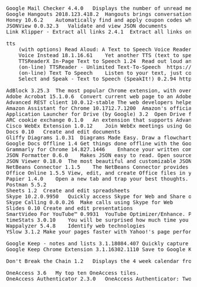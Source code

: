 <pre>

Google Mail Checker 4.4.0	Displays the number of unread messages in your Google Mail inbox. You can also click the button to open your inbox.
Google Hangouts 2018.123.418.2	Hangouts brings conversations to life with photos, emoji, and even group video calls for free.
Honey 10.6.2	Automatically find and apply coupon codes when you shop online!
JSONView 0.0.32.3	Validate and view JSON documents
Link Klipper - Extract all links 2.4.1	Extract all links on a webpage and export them to a file.

tts
	(with options) Read Aloud: A Text to Speech Voice Reader 1.2.14	Read out loud the current web-page article with one click. Supports 40+ languages.	https://chrome.google.com/webstore/detail/read-aloud-a-text-to-spee/hdhinadidafjejdhmfkjgnolgimiaplp?utm_source=chrome-app-launcher-info-dialog
	Voice Instead 18.1.16.61	Yet another TTS (text to speech) extension, with natural voice.
	TTSReaderX In-Page Text to Speech 1.24	Read out loud any page, directly from within the page	https://chrome.google.com/webstore/detail/ttsreaderx-in-page-text-t/pakknklefcjdhejnffafpeelofiekebg?hl=en
	(on-line) TTSReader - Unlimited Text-To-Speech	https://chrome.google.com/webstore/detail/ttsreader-unlimited-text/melfcogdhodeocnkdiplgdpkllopbhan/related?hl=en
	(on-line) Text To Speech	Listen to your text, just copy paste with more than 20 accents	https://chrome.google.com/webstore/detail/text-to-speech/pddgkeehhckgaemlgdmngnigdkkffgfa/related?hl=en
	Select and Speak - Text to Speech (SpeakIt!) 0.2.94	https://chrome.google.com/webstore/detail/select-and-speak-text-to/gfjopfpjmkcfgjpogepmdjmcnihfpokn/reviews?hl=en

AdBlock 3.25.3	The most popular Chrome extension, with over 40 million users! Blocks ads all over the web.
Adobe Acrobat 15.1.0.6	Convert current web page to an Adobe PDF file (Windows only)
Advanced REST client 10.0.12-stable	The web developers helper program to create and test custom HTTP requests.
Amazon Assistant for Chrome 10.1712.7.1200	Amazon's official browser extension. By installing you agree to the Conditions of Use at amazon.com/gp/BIT/TOU
Application Launcher for Drive (by Google) 3.2	Open Drive files directly from your browser in compatible applications installed on your computer.
ARC cookie exchange 0.1.0	An extension that supports Advanced REST Client session management reading Chrome cookies.
Cisco WebEx Extension 1.0.12	Join WebEx meetings using Google Chrome ™
Docs 0.10	Create and edit documents
Gliffy Diagrams 1.0.31	Diagrams Made Easy. Draw a flowchart, org chart, UML, ERD, network diagram, wireframe, BPMN, and other diagrams.
Google Docs Offline 1.4	Get things done offline with the Google Docs family of products.
Grammarly for Chrome 14.827.1446	Enhance your written communication everywhere you type!
JSON Formatter 0.6.0	Makes JSON easy to read. Open source.
JSON Viewer 0.18.0	The most beautiful and customizable JSON/JSONP highlighter that your eyes have ever seen. Open source at https://goo.gl/fmphc7
NetBeans Connector 1.1.5	The NetBeans Connector provides deep integration between the award winning NetBeans IDE and the Google Chrome browser.
Office Online 1.5.5	View, edit, and create Office files in your browser.
Papier 1.4.0	Open a new tab and trap your best thoughts.
Postman 5.5.2
Sheets 1.2	Create and edit spreadsheets
Skype 10.2.0.9950	Quickly access Skype for Web and Share on Skype through your browser
Skype Calling 0.0.0.26	Make calls using Skype for Web
Slides 0.10	Create and edit presentations
SmartVideo For YouTube™ 0.9931	YouTube Optimizer/Enhance. Provides 'Smart Buffer' for slow connections; auto loop; buffer preferences; quality selection; and more
timeStats 3.0.10	You will be surprised how much time you spent on particular web pages.
Wappalyzer 5.4.8	Identify web technologies
YSlow 3.1.2	Make your pages faster with Yahoo!'s page performance tool

Google Keep - notes and lists 3.1.18084.407	Quickly capture what's on your mind and share those thoughts with friends and family.
Google Keep Chrome Extension 3.1.16302.1110	Save to Google Keep in a single click!

Don't Break the Chain 1.2	Displays the 4 week calendar from dontbreakthechain.com.

OneAccess 3.6	My top ten OneAccess tiles.
OneAccess Authenticator 2.3.0	OneAccess Authenticator: Two-Factor Authentication from your PC

</pre>

